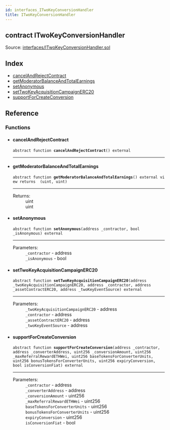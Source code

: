 ```yaml
---
id: interfaces_ITwoKeyConversionHandler
title: ITwoKeyConversionHandler
---
```


<div class="contract-doc"><div class="contract"><h2 class="contract-header"><span class="contract-kind">contract</span> ITwoKeyConversionHandler</h2><div class="source">Source: <a href="git+https://github.com/2keynet/web3-alpha/blob/v0.0.3/contracts/interfaces/ITwoKeyConversionHandler.sol" target="_blank">interfaces/ITwoKeyConversionHandler.sol</a></div></div><div class="index"><h2>Index</h2><ul><li><a href="interfaces_ITwoKeyConversionHandler.html#cancelAndRejectContract">cancelAndRejectContract</a></li><li><a href="interfaces_ITwoKeyConversionHandler.html#getModeratorBalanceAndTotalEarnings">getModeratorBalanceAndTotalEarnings</a></li><li><a href="interfaces_ITwoKeyConversionHandler.html#setAnonymous">setAnonymous</a></li><li><a href="interfaces_ITwoKeyConversionHandler.html#setTwoKeyAcquisitionCampaignERC20">setTwoKeyAcquisitionCampaignERC20</a></li><li><a href="interfaces_ITwoKeyConversionHandler.html#supportForCreateConversion">supportForCreateConversion</a></li></ul></div><div class="reference"><h2>Reference</h2><div class="functions"><h3>Functions</h3><ul><li><div class="item function"><span id="cancelAndRejectContract" class="anchor-marker"></span><h4 class="name">cancelAndRejectContract</h4><div class="body"><code class="signature"><span>abstract </span>function <strong>cancelAndRejectContract</strong><span>() </span><span>external </span></code><hr/></div></div></li><li><div class="item function"><span id="getModeratorBalanceAndTotalEarnings" class="anchor-marker"></span><h4 class="name">getModeratorBalanceAndTotalEarnings</h4><div class="body"><code class="signature"><span>abstract </span>function <strong>getModeratorBalanceAndTotalEarnings</strong><span>() </span><span>external </span><span>view </span><span>returns  (uint, uint) </span></code><hr/><dl><dt><span class="label-return">Returns:</span></dt><dd>uint</dd><dd>uint</dd></dl></div></div></li><li><div class="item function"><span id="setAnonymous" class="anchor-marker"></span><h4 class="name">setAnonymous</h4><div class="body"><code class="signature"><span>abstract </span>function <strong>setAnonymous</strong><span>(address _contractor, bool _isAnonymous) </span><span>external </span></code><hr/><dl><dt><span class="label-parameters">Parameters:</span></dt><dd><div><code>_contractor</code> - address</div><div><code>_isAnonymous</code> - bool</div></dd></dl></div></div></li><li><div class="item function"><span id="setTwoKeyAcquisitionCampaignERC20" class="anchor-marker"></span><h4 class="name">setTwoKeyAcquisitionCampaignERC20</h4><div class="body"><code class="signature"><span>abstract </span>function <strong>setTwoKeyAcquisitionCampaignERC20</strong><span>(address _twoKeyAcquisitionCampaignERC20, address _contractor, address _assetContractERC20, address _twoKeyEventSource) </span><span>external </span></code><hr/><dl><dt><span class="label-parameters">Parameters:</span></dt><dd><div><code>_twoKeyAcquisitionCampaignERC20</code> - address</div><div><code>_contractor</code> - address</div><div><code>_assetContractERC20</code> - address</div><div><code>_twoKeyEventSource</code> - address</div></dd></dl></div></div></li><li><div class="item function"><span id="supportForCreateConversion" class="anchor-marker"></span><h4 class="name">supportForCreateConversion</h4><div class="body"><code class="signature"><span>abstract </span>function <strong>supportForCreateConversion</strong><span>(address _contractor, address _converterAddress, uint256 _conversionAmount, uint256 _maxReferralRewardETHWei, uint256 baseTokensForConverterUnits, uint256 bonusTokensForConverterUnits, uint256 expiryConversion, bool isConversionFiat) </span><span>external </span></code><hr/><dl><dt><span class="label-parameters">Parameters:</span></dt><dd><div><code>_contractor</code> - address</div><div><code>_converterAddress</code> - address</div><div><code>_conversionAmount</code> - uint256</div><div><code>_maxReferralRewardETHWei</code> - uint256</div><div><code>baseTokensForConverterUnits</code> - uint256</div><div><code>bonusTokensForConverterUnits</code> - uint256</div><div><code>expiryConversion</code> - uint256</div><div><code>isConversionFiat</code> - bool</div></dd></dl></div></div></li></ul></div></div></div>
